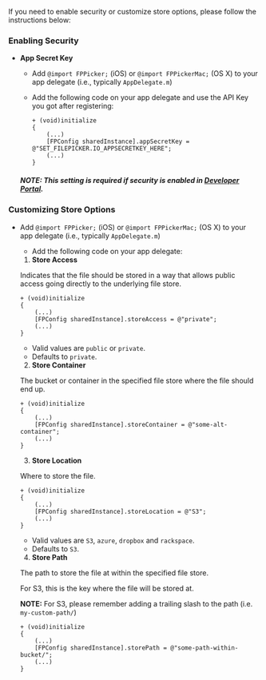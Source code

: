 If you need to enable security or customize store options, please follow the instructions below:

### Enabling Security

- **App Secret Key**

  - Add `@import FPPicker;` (iOS) or `@import FPPickerMac;` (OS X) to your app delegate (i.e., typically `AppDelegate.m`)
  - Add the following code on your app delegate and use the API Key you got after registering:

    ```objc
    + (void)initialize
    {
        (...)
        [FPConfig sharedInstance].appSecretKey = @"SET_FILEPICKER.IO_APPSECRETKEY_HERE";
        (...)
    }
    ```
  ##### NOTE: This setting is required if security is enabled in [Developer Portal](https://developers.filepicker.io/apps/).

### Customizing Store Options

- Add `@import FPPicker;` (iOS) or `@import FPPickerMac;` (OS X) to your app delegate (i.e., typically `AppDelegate.m`)
  - Add the following code on your app delegate:

  1. **Store Access**

    Indicates that the file should be stored in a way that allows public access
    going directly to the underlying file store.

    ```objc
    + (void)initialize
    {
        (...)
        [FPConfig sharedInstance].storeAccess = @"private";
        (...)
    }
    ```

    - Valid values are `public` or `private`.
    - Defaults to `private`.

  2. **Store Container**

    The bucket or container in the specified file store where the file should end up.

    ```objc
    + (void)initialize
    {
        (...)
        [FPConfig sharedInstance].storeContainer = @"some-alt-container";
        (...)
    }
    ```

  3. **Store Location**

    Where to store the file.

    ```objc
    + (void)initialize
    {
        (...)
        [FPConfig sharedInstance].storeLocation = @"S3";
        (...)
    }
    ```

    - Valid values are `S3`, `azure`, `dropbox` and `rackspace`.
    - Defaults to `S3`.

  4. **Store Path**

    The path to store the file at within the specified file store.

    For S3, this is the key where the file will be stored at.

    **NOTE:** For S3, please remember adding a trailing slash to the path (i.e. `my-custom-path/`)

    ```objc
    + (void)initialize
    {
        (...)
        [FPConfig sharedInstance].storePath = @"some-path-within-bucket/";
        (...)
    }
    ```
